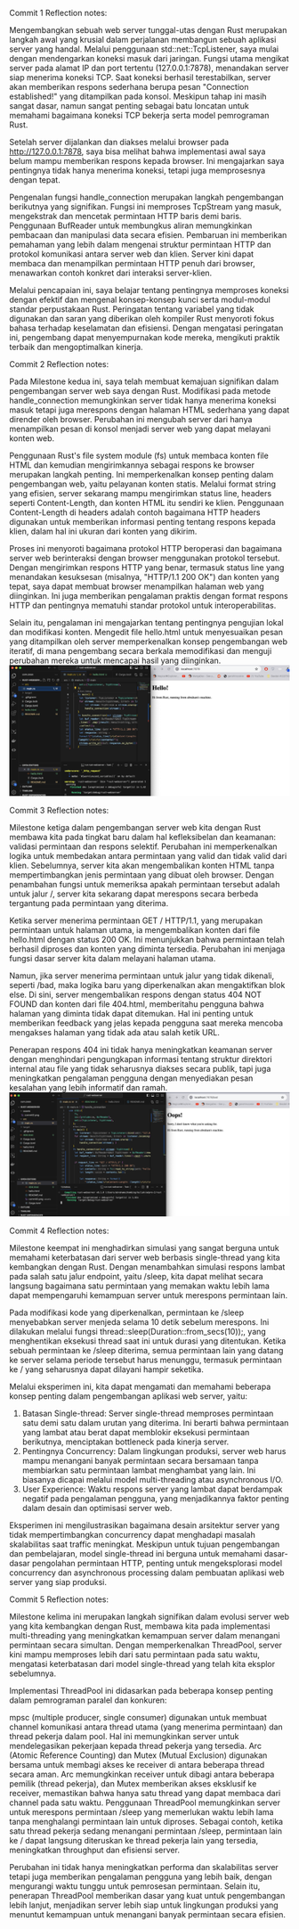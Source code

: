 Commit 1 Reflection notes:

Mengembangkan sebuah web server tunggal-utas dengan Rust merupakan langkah awal yang krusial dalam perjalanan membangun sebuah aplikasi server yang handal. Melalui penggunaan std::net::TcpListener, saya mulai dengan mendengarkan koneksi masuk dari jaringan. Fungsi utama mengikat server pada alamat IP dan port tertentu (127.0.0.1:7878), menandakan server siap menerima koneksi TCP. Saat koneksi berhasil terestabilkan, server akan memberikan respons sederhana berupa pesan "Connection established!" yang ditampilkan pada konsol. Meskipun tahap ini masih sangat dasar, namun sangat penting sebagai batu loncatan untuk memahami bagaimana koneksi TCP bekerja serta model pemrograman Rust.

Setelah server dijalankan dan diakses melalui browser pada http://127.0.0.1:7878, saya bisa melihat bahwa implementasi awal saya belum mampu memberikan respons kepada browser. Ini mengajarkan saya pentingnya tidak hanya menerima koneksi, tetapi juga memprosesnya dengan tepat.

Pengenalan fungsi handle_connection merupakan langkah pengembangan berikutnya yang signifikan. Fungsi ini memproses TcpStream yang masuk, mengekstrak dan mencetak permintaan HTTP baris demi baris. Penggunaan BufReader untuk membungkus aliran memungkinkan pembacaan dan manipulasi data secara efisien. Pembaruan ini memberikan pemahaman yang lebih dalam mengenai struktur permintaan HTTP dan protokol komunikasi antara server web dan klien. Server kini dapat membaca dan menampilkan permintaan HTTP penuh dari browser, menawarkan contoh konkret dari interaksi server-klien.

Melalui pencapaian ini, saya belajar tentang pentingnya memproses koneksi dengan efektif dan mengenal konsep-konsep kunci serta modul-modul standar perpustakaan Rust. Peringatan tentang variabel yang tidak digunakan dan saran yang diberikan oleh kompiler Rust menyoroti fokus bahasa terhadap keselamatan dan efisiensi. Dengan mengatasi peringatan ini, pengembang dapat menyempurnakan kode mereka, mengikuti praktik terbaik dan mengoptimalkan kinerja.

Commit 2 Reflection notes:

Pada Milestone kedua ini, saya telah membuat kemajuan signifikan dalam pengembangan server web saya dengan Rust. Modifikasi pada metode handle_connection memungkinkan server tidak hanya menerima koneksi masuk tetapi juga merespons dengan halaman HTML sederhana yang dapat dirender oleh browser. Perubahan ini mengubah server dari hanya menampilkan pesan di konsol menjadi server web yang dapat melayani konten web.

Penggunaan Rust's file system module (fs) untuk membaca konten file HTML dan kemudian mengirimkannya sebagai respons ke browser merupakan langkah penting. Ini memperkenalkan konsep penting dalam pengembangan web, yaitu pelayanan konten statis. Melalui format string yang efisien, server sekarang mampu mengirimkan status line, headers seperti Content-Length, dan konten HTML itu sendiri ke klien. Penggunaan Content-Length di headers adalah contoh bagaimana HTTP headers digunakan untuk memberikan informasi penting tentang respons kepada klien, dalam hal ini ukuran dari konten yang dikirim.

Proses ini menyoroti bagaimana protokol HTTP beroperasi dan bagaimana server web berinteraksi dengan browser menggunakan protokol tersebut. Dengan mengirimkan respons HTTP yang benar, termasuk status line yang menandakan kesuksesan (misalnya, "HTTP/1.1 200 OK") dan konten yang tepat, saya dapat membuat browser menampilkan halaman web yang diinginkan. Ini juga memberikan pengalaman praktis dengan format respons HTTP dan pentingnya mematuhi standar protokol untuk interoperabilitas.

Selain itu, pengalaman ini mengajarkan tentang pentingnya pengujian lokal dan modifikasi konten. Mengedit file hello.html untuk menyesuaikan pesan yang ditampilkan oleh server memperkenalkan konsep pengembangan web iteratif, di mana pengembang secara berkala memodifikasi dan menguji perubahan mereka untuk mencapai hasil yang diinginkan.
![Commit 2 screen capture](/assets/images/commit2.png)

Commit 3 Reflection notes:

Milestone ketiga dalam pengembangan server web kita dengan Rust membawa kita pada tingkat baru dalam hal kefleksibelan dan keamanan: validasi permintaan dan respons selektif. Perubahan ini memperkenalkan logika untuk membedakan antara permintaan yang valid dan tidak valid dari klien. Sebelumnya, server kita akan mengembalikan konten HTML tanpa mempertimbangkan jenis permintaan yang dibuat oleh browser. Dengan penambahan fungsi untuk memeriksa apakah permintaan tersebut adalah untuk jalur /, server kita sekarang dapat merespons secara berbeda tergantung pada permintaan yang diterima.

Ketika server menerima permintaan GET / HTTP/1.1, yang merupakan permintaan untuk halaman utama, ia mengembalikan konten dari file hello.html dengan status 200 OK. Ini menunjukkan bahwa permintaan telah berhasil diproses dan konten yang diminta tersedia. Perubahan ini menjaga fungsi dasar server kita dalam melayani halaman utama.

Namun, jika server menerima permintaan untuk jalur yang tidak dikenali, seperti /bad, maka logika baru yang diperkenalkan akan mengaktifkan blok else. Di sini, server mengembalikan respons dengan status 404 NOT FOUND dan konten dari file 404.html, memberitahu pengguna bahwa halaman yang diminta tidak dapat ditemukan. Hal ini penting untuk memberikan feedback yang jelas kepada pengguna saat mereka mencoba mengakses halaman yang tidak ada atau salah ketik URL.

Penerapan respons 404 ini tidak hanya meningkatkan keamanan server dengan menghindari pengungkapan informasi tentang struktur direktori internal atau file yang tidak seharusnya diakses secara publik, tapi juga meningkatkan pengalaman pengguna dengan menyediakan pesan kesalahan yang lebih informatif dan ramah. ![Commit 3 screen capture](/assets/images/commit3.png)

Commit 4 Reflection notes:

Milestone keempat ini menghadirkan simulasi yang sangat berguna untuk memahami keterbatasan dari server web berbasis single-thread yang kita kembangkan dengan Rust. Dengan menambahkan simulasi respons lambat pada salah satu jalur endpoint, yaitu /sleep, kita dapat melihat secara langsung bagaimana satu permintaan yang memakan waktu lebih lama dapat mempengaruhi kemampuan server untuk merespons permintaan lain.

Pada modifikasi kode yang diperkenalkan, permintaan ke /sleep menyebabkan server menjeda selama 10 detik sebelum merespons. Ini dilakukan melalui fungsi thread::sleep(Duration::from_secs(10));, yang menghentikan eksekusi thread saat ini untuk durasi yang ditentukan. Ketika sebuah permintaan ke /sleep diterima, semua permintaan lain yang datang ke server selama periode tersebut harus menunggu, termasuk permintaan ke / yang seharusnya dapat dilayani hampir seketika.

Melalui eksperimen ini, kita dapat mengamati dan memahami beberapa konsep penting dalam pengembangan aplikasi web server, yaitu:

1. Batasan Single-thread: Server single-thread memproses permintaan satu demi satu dalam urutan yang diterima. Ini berarti bahwa permintaan yang lambat atau berat dapat memblokir eksekusi permintaan berikutnya, menciptakan bottleneck pada kinerja server.
2. Pentingnya Concurrency: Dalam lingkungan produksi, server web harus mampu menangani banyak permintaan secara bersamaan tanpa membiarkan satu permintaan lambat menghambat yang lain. Ini biasanya dicapai melalui model multi-threading atau asynchronous I/O.
3. User Experience: Waktu respons server yang lambat dapat berdampak negatif pada pengalaman pengguna, yang menjadikannya faktor penting dalam desain dan optimisasi server web.

Eksperimen ini mengilustrasikan bagaimana desain arsitektur server yang tidak mempertimbangkan concurrency dapat menghadapi masalah skalabilitas saat traffic meningkat. Meskipun untuk tujuan pengembangan dan pembelajaran, model single-thread ini berguna untuk memahami dasar-dasar pengolahan permintaan HTTP, penting untuk mengeksplorasi model concurrency dan asynchronous processing dalam pembuatan aplikasi web server yang siap produksi.

Commit 5 Reflection notes:


Milestone kelima ini merupakan langkah signifikan dalam evolusi server web yang kita kembangkan dengan Rust, membawa kita pada implementasi multi-threading yang meningkatkan kemampuan server dalam menangani permintaan secara simultan. Dengan memperkenalkan ThreadPool, server kini mampu memproses lebih dari satu permintaan pada satu waktu, mengatasi keterbatasan dari model single-thread yang telah kita eksplor sebelumnya.

Implementasi ThreadPool ini didasarkan pada beberapa konsep penting dalam pemrograman paralel dan konkuren:

mpsc (multiple producer, single consumer) digunakan untuk membuat channel komunikasi antara thread utama (yang menerima permintaan) dan thread pekerja dalam pool. Hal ini memungkinkan server untuk mendelegasikan pekerjaan kepada thread pekerja yang tersedia.
Arc (Atomic Reference Counting) dan Mutex (Mutual Exclusion) digunakan bersama untuk membagi akses ke receiver di antara beberapa thread secara aman. Arc memungkinkan receiver untuk dibagi antara beberapa pemilik (thread pekerja), dan Mutex memberikan akses eksklusif ke receiver, memastikan bahwa hanya satu thread yang dapat membaca dari channel pada satu waktu.
Penggunaan ThreadPool memungkinkan server untuk merespons permintaan /sleep yang memerlukan waktu lebih lama tanpa menghalangi permintaan lain untuk diproses. Sebagai contoh, ketika satu thread pekerja sedang menangani permintaan /sleep, permintaan lain ke / dapat langsung diteruskan ke thread pekerja lain yang tersedia, meningkatkan throughput dan efisiensi server.

Perubahan ini tidak hanya meningkatkan performa dan skalabilitas server tetapi juga memberikan pengalaman pengguna yang lebih baik, dengan mengurangi waktu tunggu untuk pemrosesan permintaan. Selain itu, penerapan ThreadPool memberikan dasar yang kuat untuk pengembangan lebih lanjut, menjadikan server lebih siap untuk lingkungan produksi yang menuntut kemampuan untuk menangani banyak permintaan secara efisien.